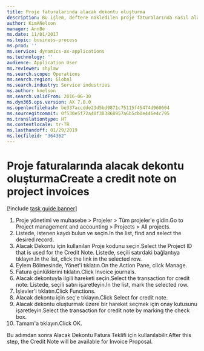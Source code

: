 ```yaml
---
title: Proje faturalarında alacak dekontu oluşturma
description: Bu işlem, deftere nakledilen proje faturalarında nasıl alacak dekontu oluşturulacağını gösterir.
author: KimANelson
manager: AnnBe
ms.date: 11/01/2017
ms.topic: business-process
ms.prod: ''
ms.service: dynamics-ax-applications
ms.technology: ''
audience: Application User
ms.reviewer: shylaw
ms.search.scope: Operations
ms.search.region: Global
ms.search.industry: Service industries
ms.author: knelson
ms.search.validFrom: 2016-06-30
ms.dyn365.ops.version: AX 7.0.0
ms.openlocfilehash: be337accdde23d5bd9871c75115f45474d960604
ms.sourcegitcommit: 0f530e5f72a40f383868957a6b5cb0e446e4c795
ms.translationtype: HT
ms.contentlocale: tr-TR
ms.lasthandoff: 01/29/2019
ms.locfileid: "364362"
---
```

# <a name="create-a-credit-note-on-project-invoices"></a><span data-ttu-id="96a09-103">Proje faturalarında alacak dekontu oluşturma</span><span class="sxs-lookup"><span data-stu-id="96a09-103">Create a credit note on project invoices</span></span>

[!include [task guide banner](../../includes/task-guide-banner.md)]

1. <span data-ttu-id="96a09-104">Proje yönetimi ve muhasebe > Projeler > Tüm projeler'e gidin.</span><span class="sxs-lookup"><span data-stu-id="96a09-104">Go to Project management and accounting > Projects > All projects.</span></span> 
2. <span data-ttu-id="96a09-105">Listede, istenen kaydı bulun ve seçin.</span><span class="sxs-lookup"><span data-stu-id="96a09-105">In the list, find and select the desired record.</span></span> 
3. <span data-ttu-id="96a09-106">Alacak Dekontu için kullanılan Proje kodunu seçin.</span><span class="sxs-lookup"><span data-stu-id="96a09-106">Select the Project ID that is used for the Credit Note.</span></span> <span data-ttu-id="96a09-107">Listede, seçili satırdaki bağlantıya tıklayın.</span><span class="sxs-lookup"><span data-stu-id="96a09-107">In the list, click the link in the selected row.</span></span> 
4. <span data-ttu-id="96a09-108">Eylem Bölmesinde, Yönet'i tıklatın.</span><span class="sxs-lookup"><span data-stu-id="96a09-108">On the Action Pane, click Manage.</span></span> 
5. <span data-ttu-id="96a09-109">Fatura günlüklerini tıklatın.</span><span class="sxs-lookup"><span data-stu-id="96a09-109">Click Invoice journals.</span></span> 
6. <span data-ttu-id="96a09-110">Alacak dekontuyla ilgili hareketi seçin.</span><span class="sxs-lookup"><span data-stu-id="96a09-110">Select the transaction for credit note.</span></span> <span data-ttu-id="96a09-111">Listede, seçili satırı işaretleyin.</span><span class="sxs-lookup"><span data-stu-id="96a09-111">In the list, mark the selected row.</span></span> 
7. <span data-ttu-id="96a09-112">İşlevler'i tıklatın.</span><span class="sxs-lookup"><span data-stu-id="96a09-112">Click Functions.</span></span> 
8. <span data-ttu-id="96a09-113">Alacak dekontu için seç'e tıklayın.</span><span class="sxs-lookup"><span data-stu-id="96a09-113">Click Select for credit note.</span></span> 
9. <span data-ttu-id="96a09-114">Alacak dekontu oluşturmak üzere bir hareket seçmek için onay kutusunu işaretleyin.</span><span class="sxs-lookup"><span data-stu-id="96a09-114">Select the transaction for credit note by marking the check box.</span></span>
10. <span data-ttu-id="96a09-115">Tamam'a tıklayın.</span><span class="sxs-lookup"><span data-stu-id="96a09-115">Click OK.</span></span> 

<span data-ttu-id="96a09-116">Bu adımdan sonra Alacak Dekontu Fatura Teklifi için kullanılabilir.</span><span class="sxs-lookup"><span data-stu-id="96a09-116">After this step, the Credit Note will be available for Invoice Proposal.</span></span>
